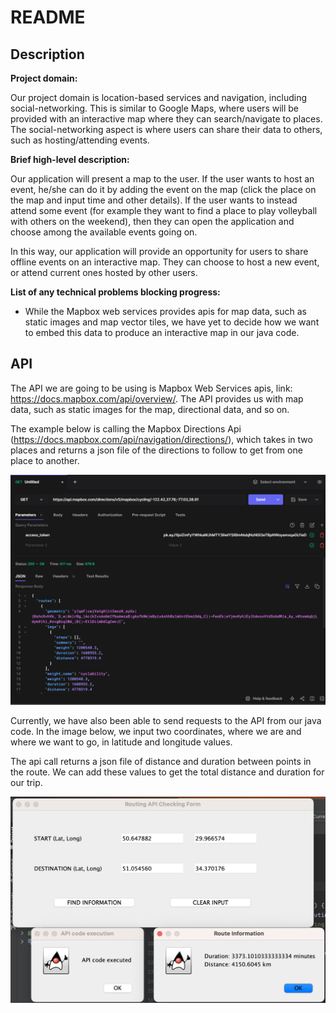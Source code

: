 # README

## Description

**Project domain:** 

Our project domain is location-based services and navigation, including 
social-networking. This is similar to Google Maps, where users will be provided with 
an interactive map where they can search/navigate to places. The social-networking aspect
is where users can share their data to others, such as hosting/attending events.

**Brief high-level description:**

Our application will present a map to the user. If the user wants to host an event,
he/she can do it by adding the event on the map (click the place on the map 
and input time and other details). If the user wants to instead attend some event 
(for example they want to find a place to play volleyball with others on the weekend), 
then they can open the application and choose among the available events going on.

In this way, our application will provide an opportunity for users to share offline events
on an interactive map. They can choose to host a new event, or attend current ones hosted 
by other users.


**List of any technical problems blocking progress:**
- While the Mapbox web services provides apis for map data, such as static images and map vector tiles,
we have yet to decide how we want to embed this data to produce an interactive map in our java code.

## API

The API we are going to be using is Mapbox Web Services apis, link: https://docs.mapbox.com/api/overview/. 
The API provides us with map data, such as static images for the map, directional data, and so on.

The example below is calling the Mapbox Directions Api (https://docs.mapbox.com/api/navigation/directions/),
which takes in two places and returns a json file of the directions to follow to get from one place to another.

![alt-text](data/hoppscotch_ss.png "Example of Calling Api from Hoppscotch")

Currently, we have also been able to send requests to the API from our java code. 
In the image below, we input two coordinates, where we are and where we want to go, in
latitude and longitude values. 

The api call returns a json file of distance and duration 
between points in the route. We can add these values to get the total distance and duration 
for our trip.

![alt-text](data/example_of_API_output.png "Example of Calling Api from Hoppscotch")

